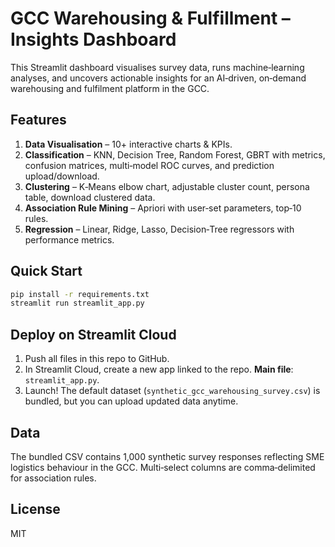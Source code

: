 
# GCC Warehousing & Fulfillment – Insights Dashboard

This Streamlit dashboard visualises survey data, runs machine‑learning analyses, and uncovers actionable insights for an AI‑driven, on‑demand warehousing and fulfilment platform in the GCC.

## Features
1. **Data Visualisation** – 10+ interactive charts & KPIs.
2. **Classification** – KNN, Decision Tree, Random Forest, GBRT with metrics, confusion matrices, multi‑model ROC curves, and prediction upload/download.
3. **Clustering** – K‑Means elbow chart, adjustable cluster count, persona table, download clustered data.
4. **Association Rule Mining** – Apriori with user‑set parameters, top‑10 rules.
5. **Regression** – Linear, Ridge, Lasso, Decision‑Tree regressors with performance metrics.

## Quick Start
```bash
pip install -r requirements.txt
streamlit run streamlit_app.py
```

## Deploy on Streamlit Cloud
1. Push all files in this repo to GitHub.
2. In Streamlit Cloud, create a new app linked to the repo. **Main file**: `streamlit_app.py`.
3. Launch! The default dataset (`synthetic_gcc_warehousing_survey.csv`) is bundled, but you can upload updated data anytime.

## Data
The bundled CSV contains 1,000 synthetic survey responses reflecting SME logistics behaviour in the GCC. Multi‑select columns are comma‑delimited for association rules.

## License
MIT

